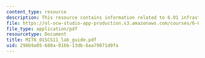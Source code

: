 ```yaml
---
content_type: resource
description: This resource contains information related to 6.01 infrastructure.
file: https://ol-ocw-studio-app-production.s3.amazonaws.com/courses/6-01sc-introduction-to-electrical-engineering-and-computer-science-i-spring-2011/298b9a05680a016b13db6aa79071d9fa_MIT6_01SCS11_lab_guide.pdf
file_type: application/pdf
resourcetype: Document
title: MIT6_01SCS11_lab_guide.pdf
uid: 298b9a05-680a-016b-13db-6aa79071d9fa
---
```

